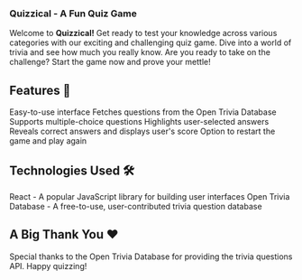 ### Quizzical - A Fun Quiz Game
Welcome to **Quizzical!** Get ready to test your knowledge across various categories with our exciting and challenging quiz game. Dive into a world of trivia and see how much you really know. Are you ready to take on the challenge? Start the game now and prove your mettle!

## Features 🌟
Easy-to-use interface
Fetches questions from the Open Trivia Database
Supports multiple-choice questions
Highlights user-selected answers
Reveals correct answers and displays user's score
Option to restart the game and play again

## Technologies Used 🛠️
React - A popular JavaScript library for building user interfaces
Open Trivia Database - A free-to-use, user-contributed trivia question database

## A Big Thank You ❤️
Special thanks to the Open Trivia Database for providing the trivia questions API. Happy quizzing!